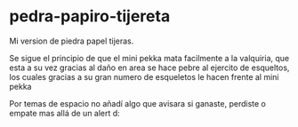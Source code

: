 ﻿# pedra-papiro-tijereta

Mi version de piedra papel tijeras.

Se sigue el principio de que el mini pekka mata facilmente a la valquiria, que esta a su vez gracias al daño en area se hace pebre al ejercito de esqueltos, los cuales gracias a su gran numero de esqueletos le hacen frente al mini pekka


Por temas de espacio no añadí algo que avisara si ganaste, perdiste o empate mas allá de un alert d:
